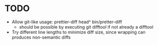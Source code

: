 # TODO

* Allow git-like usage: prettier-diff head^ bin/pretter-diff
  * should be possible by executing git difftool if not already a difftool
* Try different line lengths to minimize diff size, since wrapping can produces non-semantic diffs
